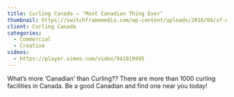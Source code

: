 ```yaml
---
title: Curling Canada – ‘Most Canadian Thing Ever’
thumbnail: https://switchframemedia.com/wp-content/uploads/2018/04/sf-work-CC-2018.png
client: Curling Canada
categories:
  - Commercial
  - Creative
videos:
  - https://player.vimeo.com/video/941019995
---
```

What’s more ‘Canadian’ than Curling?? There are more than 1000 curling facilities in Canada. Be a good Canadian and find one near you today!
